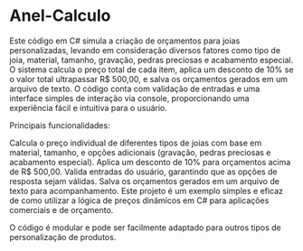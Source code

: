 # Anel-Calculo
Este código em C# simula a criação de orçamentos para joias personalizadas, levando em consideração diversos fatores como tipo de joia, material, tamanho, gravação, pedras preciosas e acabamento especial. O sistema calcula o preço total de cada item, aplica um desconto de 10% se o valor total ultrapassar R$ 500,00, e salva os orçamentos gerados em um arquivo de texto. O código conta com validação de entradas e uma interface simples de interação via console, proporcionando uma experiência fácil e intuitiva para o usuário.

Principais funcionalidades:

Calcula o preço individual de diferentes tipos de joias com base em material, tamanho, e opções adicionais (gravação, pedras preciosas e acabamento especial).
Aplica um desconto de 10% para orçamentos acima de R$ 500,00. Valida entradas do usuário, garantindo que as opções de resposta sejam válidas. Salva os orçamentos gerados em um arquivo de texto para acompanhamento. Este projeto é um exemplo simples e eficaz de como utilizar a lógica de preços dinâmicos em C# para aplicações comerciais e de orçamento. 


O código é modular e pode ser facilmente adaptado para outros tipos de personalização de produtos.
